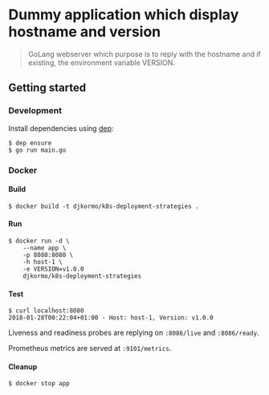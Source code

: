 Dummy application which display hostname and version
====================================================

> GoLang webserver which purpose is to reply with the hostname and if existing,
the environment variable VERSION.

## Getting started

### Development

Install dependencies using [dep](https://github.com/golang/dep):

```
$ dep ensure
$ go run main.go
```

### Docker

#### Build

```
$ docker build -t djkormo/k8s-deployment-strategies .
```

#### Run

```
$ docker run -d \
    --name app \
    -p 8080:8080 \
    -h host-1 \
    -e VERSION=v1.0.0
    djkormo/k8s-deployment-strategies
```

#### Test

```
$ curl localhost:8080
2018-01-28T00:22:04+01:00 - Host: host-1, Version: v1.0.0
```

Liveness and readiness probes are replying on `:8086/live` and `:8086/ready`.

Prometheus metrics are served at `:9101/metrics`.

#### Cleanup

```
$ docker stop app
```
